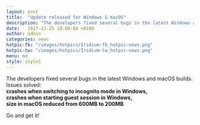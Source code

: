 ```yaml
---
layout: post
title:  "Update released for Windows & macOS"
description: "The developers fixed several bugs in the latest Windows and macOS builds. Go and get it!"
date:   2017-12-25 18:00:00 +0100
author:	admin
categories: news
hotpic-fb: "/images/hotpics/Iridium-fb_hotpic-news.png"
hotpic-tw: "/images/hotpics/Iridium-tw_hotpic-news.png"
menu: no
style: style1
---
```


The developers fixed several bugs in the latest Windows and macOS builds.   
Issues solved:    
**crashes when switching to incognito mode in Windows,   
crashes when starting guest session in Windows,   
size in macOS reduced from 600MB to 200MB**   

Go and get it!    

<a id="download-parser2" class="button download" title="download Iridium Browser"></a>